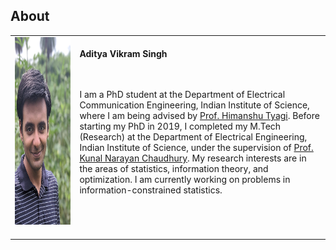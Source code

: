 ## About

<dl>
<table class="imgtable"><tr><td>
<img src="pic3.jpg" alt="Picture" width="1000px" height="300px" />&nbsp;</td>
<td align="left"><p><b>Aditya Vikram Singh</b> <br />
<br /> <br />
  
  I am a PhD student at the Department of Electrical Communication Engineering, Indian Institute of Science, where I am being advised by [Prof. Himanshu Tyagi](https://ece.iisc.ac.in/~htyagi/). Before starting my PhD in 2019, I completed my M.Tech (Research) at the Department of Electrical Engineering, Indian Institute of Science, under the supervision of [Prof. Kunal Narayan Chaudhury](https://sites.google.com/site/kunalnchaudhury/). My research interests are in the areas of statistics, information theory, and optimization. I am currently working on problems in information-constrained statistics.

<br /> <br />

</td></tr></table>
</dl>

